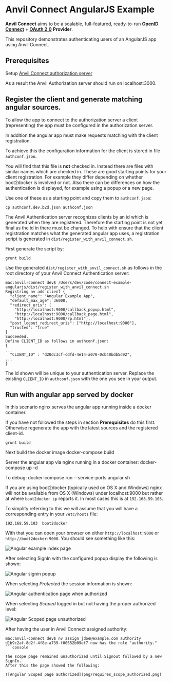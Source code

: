 # Anvil Connect AngularJS Example

**Anvil Connect** aims to be a scalable, full-featured, ready-to-run
[**OpenID Connect**](http://openid.net/connect/) + [**OAuth 2.0**](http://tools.ietf.org/html/rfc6749) **Provider**.

This repository demonstrates authenticating users of an AngularJS app using Anvil Connect.

## Prerequisites
Setup [Anvil Connect authorization server](https://github.com/anvilresearch/connect/blob/master/README.md)

As a result the Anvil Authorization server should run on localhost:3000.

## Register the client and generate matching angular sources.
To allow the app to connect to the authorization server a client (representing)
the app must be configured in the authorization server.

In addition the angular app must make requests matching with the client
registration.

To achieve this the configuration information for the client is stored in file
`authconf.json`.

You will find that this file is **not** checked in. Instead there are files with
similar names which are checked in. These are good starting points for your
client registration. For example they differ
depending on whether boot2docker is involved or not. Also there can be
differences on how the authentication is displayed, for example using a popup or
a new page.

Use one of these as a starting point and copy them to `authconf.json`:

```console
cp authconf.dev.b2d.json authconf.json
```

The Anvil Authentication server recognizes clients by an id which is generated
when they are registered. Therefore the starting point is not yet final as the
id in there must be changed. To help with ensure that the client registration
matches what the generated angular app uses, a registration script is generated
in `dist/register_with_anvil_connect.sh`.

First generate the script by:

```console
grunt build
```

Use the generated `dist/register_with_anvil_connect.sh` as follows in the root directory of your Anvil Connect Authentication
server:

```console
mac:anvil-connect dev$ /Users/dev/code/connect-example-angularjs/dist/register_with_anvil_connect.sh
Registring nv add client {
  "client_name": "Angular Example App",
  "default_max_age": 36000,
  "redirect_uris": [
    "http://localhost:9000/callback_popup.html",
    "http://localhost:9000/callback_page.html",
    "http://localhost:9000/rp.html"],
  "post_logout_redirect_uris": ["http://localhost:9000"],
  "trusted": "true"
}
Succeeded.
Define CLIENT_ID as follows in authconf.json:
{
...
  "CLIENT_ID" : "d20dc3cf-cdfd-4e14-a070-0cb40bdb5d92",
...
}
```

The id shown will be unique to your authentication server. Replace the existing
`CLIENT_ID` in `authconf.json` with the one you see in your output.

## Run with angular app served by docker

In this scenario nginx serves the angular app running inside a docker container.

If you have not followed the steps in section **Prerequisites** do this first.
Otherwise regenerate the app with the latest sources and the registered
client-id.

    grunt build

Next build the docker image
    docker-compose build

Server the angular app via nginx running in a docker container:
    docker-compose up -d

To debug:
    docker-compose run --service-ports angular sh

If you are using boot2docker (typically used on OS X and Windows) nginx will
not be available from OS X (Windows) under localhost:9000 but rather at where
`boot2docker ip` reports it. In most cases this is at `192.168.59.103`.

To simplify referring to this we will assume that you will have a corresponding
entry in your `/etc/hosts` file:
```console
192.168.59.103	boot2docker
```

With that you can open your browser on either `http://localhost:9000` or `http://boot2docker:9000`. You should see something like this:

![Angular example index page](png/home_page.png)

After selecting SignIn with the configured popup display the following is shown:

![Angular signin popup](png/signin_popup.png)

When selecting *Protected* the session information is shown:

![Angular authentication page when authorized](png/requires_authentication.png)

When selecting *Scoped* logged in but not having the proper authorized level:

![Angular Scoped page unauthorized](png/requires_scope_unauthorized.png)

After having the user in Anvil Connect assigned authority:

```console
mac:anvil-connect dev$ nv assign jdoe@example.com authority
d1b9c2af-8d2f-4f8e-a739-f00552b09ef7 now has the role "authority."
```console

The scope page remained unauthorized until Signout followed by a new SignIn.
After this the page showed the following:

![Angular Scoped page authorized](png/requires_scope_authorized.png)
